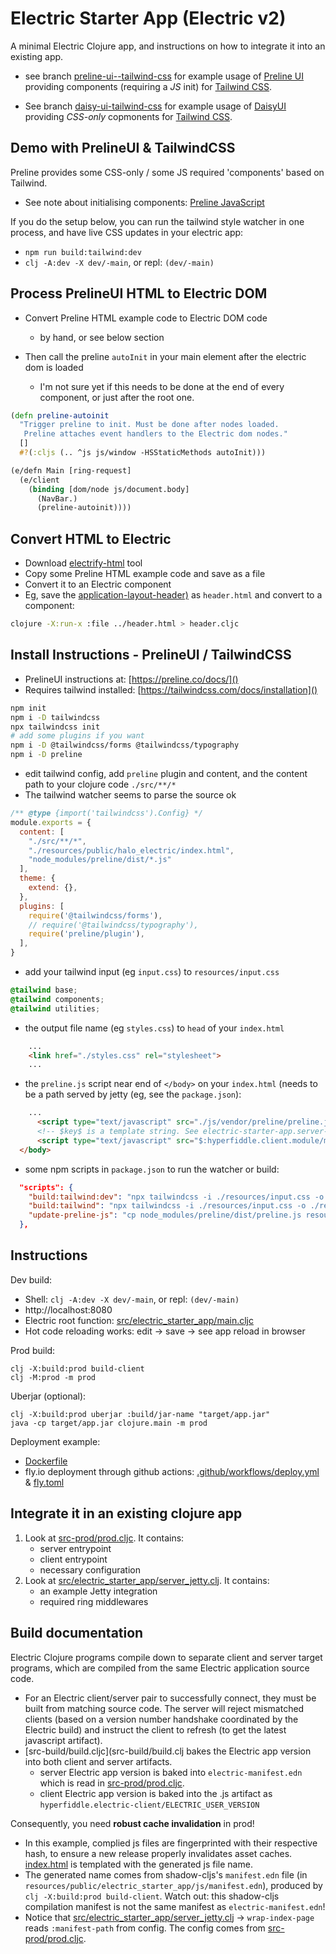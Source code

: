 # Electric Starter App (Electric v2)

A minimal Electric Clojure app, and instructions on how to integrate it into an existing app.

* see branch [preline-ui--tailwind-css](https://github.com/intronic/electric-starter-app/tree/preline-ui--tailwind-css) for example usage of [Preline UI]([https://daisyui.com/](https://preline.co/)) providing components (requiring a *JS* init) for [Tailwind CSS](https://tailwindcss.com/).

* See branch [daisy-ui-tailwind-css](https://github.com/intronic/electric-starter-app/tree/daisy-ui-tailwind-css) for example usage of [DaisyUI](https://daisyui.com/) providing *CSS-only* copmonents for [Tailwind CSS](https://tailwindcss.com/).

## Demo with PrelineUI & TailwindCSS

Preline provides some CSS-only / some JS required 'components' based on Tailwind.

* See note about initialising components: [Preline JavaScript](https://preline.co/docs/preline-javascript.html)

If you do the setup below, you can run the tailwind style watcher in one process, and have live CSS updates in your electric app:

* `npm run build:tailwind:dev`
* `clj -A:dev -X dev/-main`, or repl: `(dev/-main)`

## Process PrelineUI HTML to Electric DOM

* Convert Preline HTML example code to Electric DOM code
  * by hand, or see below section

* Then call the preline `autoInit` in your main element after the electric dom is loaded
  * I'm not sure yet if this needs to be done at the end of every component, or just after the root one.
```clj
(defn preline-autoinit
  "Trigger preline to init. Must be done after nodes loaded.
   Preline attaches event handlers to the Electric dom nodes."
  []
  #?(:cljs (.. ^js js/window -HSStaticMethods autoInit)))

(e/defn Main [ring-request]
  (e/client
    (binding [dom/node js/document.body]
      (NavBar.)
      (preline-autoinit))))
```

## Convert HTML to Electric

* Download [electrify-html](https://clojars.org/com.github.intronic/electrify-html) tool
* Copy some Preline HTML example code and save as a file
* Convert it to an Electric component
* Eg, save the [application-layout-header)](https://preline.co/examples/layouts-application-navbars.html#application-layout-header) as `header.html` and convert to a component:

```bash
clojure -X:run-x :file ../header.html > header.cljc
```

## Install Instructions - PrelineUI / TailwindCSS

* PrelineUI instructions at: [https://preline.co/docs/]()
* Requires tailwind installed: [https://tailwindcss.com/docs/installation]()

```bash
npm init
npm i -D tailwindcss
npx tailwindcss init
# add some plugins if you want
npm i -D @tailwindcss/forms @tailwindcss/typography
npm i -D preline
```

* edit tailwind config, add `preline` plugin and content, and the content path to your clojure code `./src/**/*`
* The tailwind watcher seems to parse the source ok

```js
/** @type {import('tailwindcss').Config} */
module.exports = {
  content: [
    "./src/**/*",
    "./resources/public/halo_electric/index.html",
    "node_modules/preline/dist/*.js"
  ],
  theme: {
    extend: {},
  },
  plugins: [
    require('@tailwindcss/forms'),
    // require('@tailwindcss/typography'),
    require('preline/plugin'),
  ],
}
```

* add your tailwind input (eg `input.css`) to `resources/input.css`
```css
@tailwind base;
@tailwind components;
@tailwind utilities;
```

* the output file name (eg `styles.css`) to `head` of your `index.html`
```html
    ...
    <link href="./styles.css" rel="stylesheet">
    ...
```

* the `preline.js` script near end of `</body>` on your `index.html` (needs to be a path served by jetty (eg, see the `package.json`):
```html
    ...
      <script type="text/javascript" src="./js/vendor/preline/preline.js"></script>
      <!-- $key$ is a template string. See electric-starter-app.server-jetty/wrap-index-page -->
      <script type="text/javascript" src="$:hyperfiddle.client.module/main$"></script>
  </body>
```

* some npm scripts in `package.json` to run the watcher or build:
```json
  "scripts": {
    "build:tailwind:dev": "npx tailwindcss -i ./resources/input.css -o ./resources/public/electric_starter_app/styles.css --watch",
    "build:tailwind": "npx tailwindcss -i ./resources/input.css -o ./resources/public/electric_starter_app/styles.css --minify",
    "update-preline-js": "cp node_modules/preline/dist/preline.js resources/public/electric_starter_app/js/vendor/preline/",
  },
```

## Instructions

Dev build:

* Shell: `clj -A:dev -X dev/-main`, or repl: `(dev/-main)`
* http://localhost:8080
* Electric root function: [src/electric_starter_app/main.cljc](src/electric_starter_app/main.cljc)
* Hot code reloading works: edit -> save -> see app reload in browser

Prod build:

```shell
clj -X:build:prod build-client
clj -M:prod -m prod
```

Uberjar (optional):
```
clj -X:build:prod uberjar :build/jar-name "target/app.jar"
java -cp target/app.jar clojure.main -m prod
```

Deployment example:
- [Dockerfile](Dockerfile)
- fly.io deployment through github actions: [.github/workflows/deploy.yml](.github/workflows/deploy.yml) & [fly.toml](fly.toml)

## Integrate it in an existing clojure app

1. Look at [src-prod/prod.cljc](src-prod/prod.cljc). It contains:
    - server entrypoint
    - client entrypoint
    - necessary configuration
2. Look at [src/electric_starter_app/server_jetty.clj](src/electric_starter_app/server_jetty.clj). It contains:
   - an example Jetty integration
   - required ring middlewares

## Build documentation

Electric Clojure programs compile down to separate client and server target programs, which are compiled from the same Electric application source code.

* For an Electric client/server pair to successfully connect, they must be built from matching source code. The server will reject mismatched clients (based on a version number handshake coordinated by the Electric build) and instruct the client to refresh (to get the latest javascript artifact).
* [src-build/build.cljc](src-build/build.clj bakes the Electric app version into both client and server artifacts.
  * server Electric app version is baked into `electric-manifest.edn` which is read in [src-prod/prod.cljc](src-prod/prod.cljc).
  * client Electric app version is baked into the .js artifact as `hyperfiddle.electric-client/ELECTRIC_USER_VERSION`

Consequently, you need **robust cache invalidation** in prod!
  * In this example, complied js files are fingerprinted with their respective hash, to ensure a new release properly invalidates asset caches. [index.html](resources/public/electric_starter_app/index.html) is templated with the generated js file name.
  * The generated name comes from shadow-cljs's `manifest.edn` file (in `resources/public/electric_starter_app/js/manifest.edn`), produced by `clj -X:build:prod build-client`. Watch out: this shadow-cljs compilation manifest is not the same manifest as `electric-manifest.edn`!
  * Notice that [src/electric_starter_app/server_jetty.clj](src/electric_starter_app/server_jetty.clj) -> `wrap-index-page` reads `:manifest-path` from config. The config comes from [src-prod/prod.cljc](src-prod/prod.cljc).
